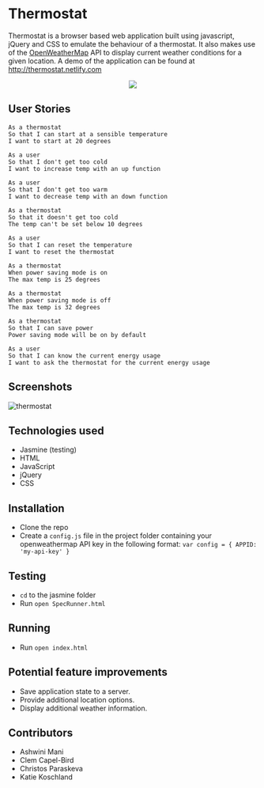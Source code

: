 Thermostat
======
Thermostat is a browser based web application built using javascript, jQuery and CSS to emulate the behaviour of a thermostat. It also makes use of the <a href="https://openweathermap.org/">OpenWeatherMap</a> API to display current weather conditions for a given location. A demo of the application can be found at http://thermostat.netlify.com
<p align="center">
<img src="https://github.com/joemaidman/thermostat-final/blob/master/screenshots/thermostat.png"/>
</p>

## User Stories
```
As a thermostat
So that I can start at a sensible temperature
I want to start at 20 degrees

As a user
So that I don't get too cold
I want to increase temp with an up function

As a user
So that I don't get too warm
I want to decrease temp with an down function

As a thermostat
So that it doesn't get too cold
The temp can't be set below 10 degrees

As a user
So that I can reset the temperature
I want to reset the thermostat

As a thermostat
When power saving mode is on
The max temp is 25 degrees

As a thermostat
When power saving mode is off
The max temp is 32 degrees

As a thermostat
So that I can save power
Power saving mode will be on by default

As a user
So that I can know the current energy usage
I want to ask the thermostat for the current energy usage
```
## Screenshots
![thermostat](https://github.com/joemaidman/thermostat-final/blob/master/screenshots/homepage.png)

## Technologies used
- Jasmine (testing)
- HTML
- JavaScript
- jQuery
- CSS

## Installation
- Clone the repo
- Create a `config.js` file in the project folder containing your openweathermap API key in the following format:
`var config = {
  APPID: 'my-api-key'
}`

## Testing
- `cd` to the jasmine folder
- Run `open SpecRunner.html`

## Running
- Run `open index.html`

## Potential feature improvements
* Save application state to a server.
* Provide additional location options.
* Display additional weather information.

## Contributors
 - Ashwini Mani
 - Clem Capel-Bird
 - Christos Paraskeva
 - Katie Koschland
